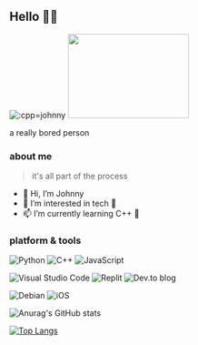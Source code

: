 ## Hello 👋👋


<img src="https://count.getloli.com/get/@:cpp-johnny" alt=":cpp=johnny" />


<img src="https://github.com/cpp-johnny/image-bank/blob/main/cat.jpg" width="213.3" height="148"/>

a really bored person 


### about me
> it's all part of the process 

- 👋 Hi, I’m Johnny
- 👀 I’m interested in tech 👀
- 📫 I’m currently learning C++ 🥲

### platform & tools
![Python](https://img.shields.io/badge/python-3670A0?style=for-the-badge&logo=python&logoColor=ffdd54)
![C++](https://img.shields.io/badge/c++-%2300599C.svg?style=for-the-badge&logo=c%2B%2B&logoColor=white)
![JavaScript](https://img.shields.io/badge/javascript-%23323330.svg?style=for-the-badge&logo=javascript&logoColor=%23F7DF1E)


![Visual Studio Code](https://img.shields.io/badge/Visual%20Studio%20Code-0078d7.svg?style=for-the-badge&logo=visual-studio-code&logoColor=white)
![Replit](https://img.shields.io/badge/Replit-DD1200?style=for-the-badge&logo=Replit&logoColor=white)
![Dev.to blog](https://img.shields.io/badge/dev.to-0A0A0A?style=for-the-badge&logo=dev.to&logoColor=white)


![Debian](https://img.shields.io/badge/Debian-D70A53?style=for-the-badge&logo=debian&logoColor=white)
![iOS](https://img.shields.io/badge/iOS-000000?style=for-the-badge&logo=ios&logoColor=white)

![Anurag's GitHub stats](https://github-readme-stats.vercel.app/api?username=cpp-johnny&show_icons=true) 



[![Top Langs](https://github-readme-stats.vercel.app/api/top-langs/?username=cpp-johnny)](https://github.com/anuraghazra/github-readme-stats)

